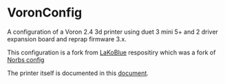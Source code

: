 # VoronConfig
A configuration of a Voron 2.4 3d printer using duet 3 mini 5+ and 2 driver expansion board and reprap firmware 3.x.

This configuration is a fork from [LaKoBlue](https://github.com/LaKoBlue/) respositiry which was a fork of [Norbs config](https://github.com/VoronDesign/VoronUsers/tree/master/legacy_printers/firmware_configurations/reprapfirmware/Norbs)

The printer itself is documented in this [document](./docs/printer.md).

